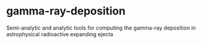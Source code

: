 # gamma-ray-deposition
Semi-analytic and analytic tools for computing the gamma-ray deposition in astrophysical radioactive expanding ejecta
